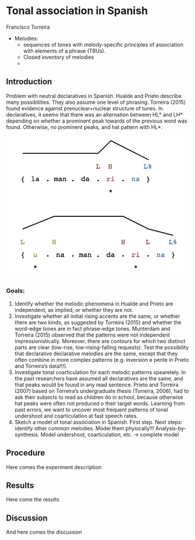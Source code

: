 # Tonal association in Spanish
Francisco Torreira


* Melodies:
	* sequences of tones with melody-specific principles of association with elements of a phrase (TBUs).
	* Closed inventory of melodies
	* 




## Introduction
Problem with neutral declaratives in Spanish. Hualde and Prieto describe many possibilities. They also assume one level of phrasing. Torreira (2015) found evidence against prenuclear+nuclear structure of tunes. In declaratives, it seems that there was an alternation between HL* and LH* depending on whether a prominent peak towards of the previous word was found. Otherwise, no prominent peaks, and hat pattern with HL*.

![title](ejemplo.jpg)

### Goals:
1. Identify whether the melodic phenomena in Hualde and Prieto are independent, as implied, or whether they are not.
2. Investigate whether all initial rising accents are the same, or whether there are two kinds, as suggested by Torreira (2015) and whether the word-edge tones are in fact phrase-edge tones. Munterdam and Torreira (2015) observed that the patterns were not independent impressionistically. Moreover, there are contours for which two distinct parts are clear (low-rise, low-rising-falling requests). Test the possibility that declarative declarative melodies are the same, except that they often  combine in more complex patterns (e.g. inversion e pente in Prieto and Torreira’s data!!!).
3. Investigate tonal coarticulation for each melodic patterns spearetely. In the past researchers have assumed all declaratives are the same, and that peaks would be found in any read sentence. Prieto and Torreira (2007) based on Torreira’s undergraduate thesis (Torreira, 2006), had to ask their subjects to read as children do in school, because otherwise hat peaks were often not produced o their target words. Learning from past errors, we want to uncover most frequent patterns of tonal undershoot and coarticulation at fast speech rates.
4. Sketch a model of tonal association in Spanish. First step. Next steps: identify other common melodies. Model them physically!!! Analysis-by-synthesis. Model undershoot, coarticulation, etc. -> complete model 

## Procedure

Here comes the experiment description


## Results

Here come the results

## Discussion
And here comes the discussion